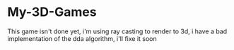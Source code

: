 # My-3D-Games
This game isn't done yet, i'm using ray casting to render to 3d, i have a bad implementation of the dda algorithm, i'll fixe it soon 
